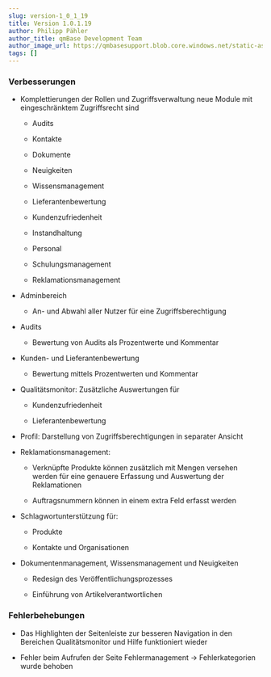 ```yaml
---
slug: version-1_0_1_19
title: Version 1.0.1.19
author: Philipp Pähler
author_title: qmBase Development Team
author_image_url: https://qmbasesupport.blob.core.windows.net/static-assets/img/persons/paehler_round.png
tags: []
---
```

### Verbesserungen

*   Komplettierungen der Rollen und Zugriffsverwaltung neue Module mit eingeschränktem Zugriffsrecht sind

    *   Audits

    *   Kontakte

    *   Dokumente

    *   Neuigkeiten

    *   Wissensmanagement

    *   Lieferantenbewertung

    *   Kundenzufriedenheit

    *   Instandhaltung

    *   Personal

    *   Schulungsmanagement

    *   Reklamationsmanagement

*   Adminbereich

    *   An- und Abwahl aller Nutzer für eine Zugriffsberechtigung

*   Audits

    *   Bewertung von Audits als Prozentwerte und Kommentar

*   Kunden- und Lieferantenbewertung

    *   Bewertung mittels Prozentwerten und Kommentar

*   Qualitätsmonitor: Zusätzliche Auswertungen für

    *   Kundenzufriedenheit

    *   Lieferantenbewertung

*   Profil: Darstellung von Zugriffsberechtigungen in separater Ansicht

*   Reklamationsmanagement:

    *   Verknüpfte Produkte können zusätzlich mit Mengen versehen werden für eine genauere Erfassung und Auswertung der Reklamationen

    *   Auftragsnummern können in einem extra Feld erfasst werden

*   Schlagwortunterstützung für:

    *   Produkte

    *   Kontakte und Organisationen

* Dokumentenmanagement, Wissensmanagement und Neuigkeiten

    *   Redesign des Veröffentlichungsprozesses

    *   Einführung von Artikelverantwortlichen

### Fehlerbehebungen

*   Das Highlighten der Seitenleiste zur besseren Navigation in den Bereichen Qualitätsmonitor und Hilfe funktioniert wieder

*   Fehler beim Aufrufen der Seite Fehlermanagement -> Fehlerkategorien wurde behoben